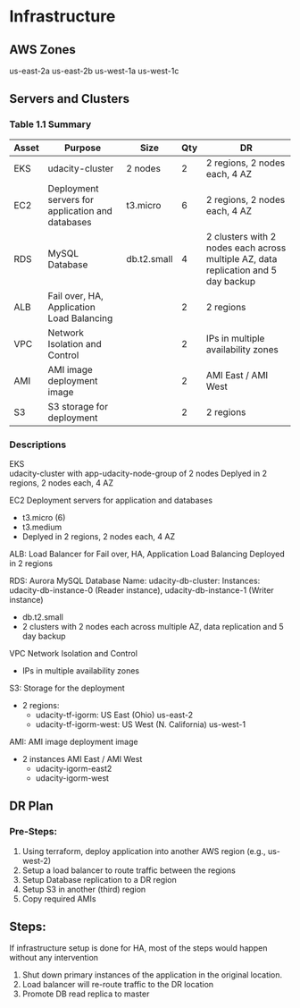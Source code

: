 # Infrastructure

## AWS Zones
us-east-2a
us-east-2b
us-west-1a
us-west-1c

## Servers and Clusters

### Table 1.1 Summary
| Asset | Purpose                                           | Size        | Qty | DR                                                                                 |
|-------|---------------------------------------------------|-------------|-----|------------------------------------------------------------------------------------|
| EKS   | udacity-cluster                                   | 2 nodes     | 2   | 2 regions, 2 nodes each, 4 AZ                                                      |
| EC2   | Deployment servers for application and databases  | t3.micro    | 6   | 2 regions, 2 nodes each, 4 AZ                                                      |
| RDS   | MySQL Database                                    | db.t2.small | 4   | 2 clusters with 2 nodes each across multiple AZ, data replication and 5 day backup |
| ALB   | Fail over, HA, Application Load Balancing         |             | 2   | 2 regions                                                                          |
| VPC   | Network Isolation and Control                     |             | 2   | IPs in multiple availability zones                                                 |
| AMI   | AMI image deployment image                        |             | 2   | AMI East / AMI West                                                                |
| S3    | S3 storage for deployment                         |             | 2   | 2 regions                                                                          |


### Descriptions
EKS 	
  udacity-cluster with app-udacity-node-group of 2 nodes
  Deplyed in 2 regions, 2 nodes each, 4 AZ

EC2
  Deployment servers for application and databases 	
  - t3.micro (6)
  - t3.medium
  - Deplyed in 2 regions, 2 nodes each, 4 AZ

ALB:
  Load Balancer for Fail over, HA, Application Load Balancing
  Deployed in 2 regions

RDS:
  Aurora MySQL Database	
  Name: udacity-db-cluster: 
  Instances: udacity-db-instance-0 (Reader instance), udacity-db-instance-1 (Writer instance)
  - db.t2.small	
  - 2 clusters with 2 nodes each across multiple AZ, data replication and 5 day backup

VPC	
  Network Isolation and Control		
  - IPs in multiple availability zones

S3:
  Storage for the deployment
  - 2 regions:
    - udacity-tf-igorm: US East (Ohio) us-east-2
    - udacity-tf-igorm-west: US West (N. California) us-west-1

AMI:
  AMI image deployment image		
  - 2	instances AMI East / AMI West
    - udacity-igorm-east2
    - udacity-igorm-west


## DR Plan
### Pre-Steps:
1. Using terraform, deploy application into another AWS region (e.g., us-west-2)
2. Setup a load balancer to route traffic between the regions
3. Setup Database replication to a DR region
4. Setup S3 in another (third) region
5. Copy required AMIs

## Steps:
If infrastructure setup is done for HA, most of the steps would happen without any intervention
1. Shut down primary instances of the application in the original location. 
2. Load balancer will re-route traffic to the DR location
3. Promote DB read replica to master
